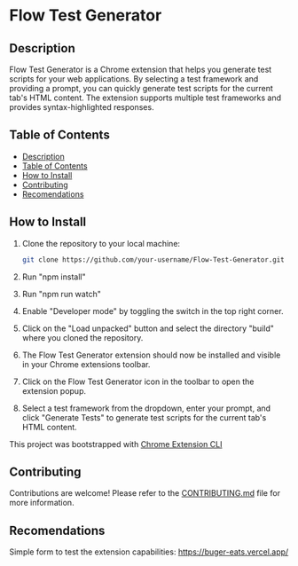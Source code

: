 # Flow Test Generator

## Description

Flow Test Generator is a Chrome extension that helps you generate test scripts for your web applications. By selecting a test framework and providing a prompt, you can quickly generate test scripts for the current tab's HTML content. The extension supports multiple test frameworks and provides syntax-highlighted responses.

## Table of Contents

- [Description](#description)
- [Table of Contents](#table-of-contents)
- [How to Install](#how-to-install)
- [Contributing](#contributing)
- [Recomendations](#recomentations)

## How to Install

1. Clone the repository to your local machine:

   ```sh
   git clone https://github.com/your-username/Flow-Test-Generator.git
   ```

2. Run "npm install"
3. Run "npm run watch"
3. Enable "Developer mode" by toggling the switch in the top right corner.
4. Click on the "Load unpacked" button and select the directory "build" where you cloned the repository.
5. The Flow Test Generator extension should now be installed and visible in your Chrome extensions toolbar.
6. Click on the Flow Test Generator icon in the toolbar to open the extension popup.
7. Select a test framework from the dropdown, enter your prompt, and click "Generate Tests" to generate test scripts for the current tab's HTML content.

This project was bootstrapped with [Chrome Extension CLI](https://github.com/dutiyesh/chrome-extension-cli)

## Contributing

Contributions are welcome! Please refer to the [CONTRIBUTING.md](CONTRIBUTING.md) file for more information.

## Recomendations

Simple form to test the extension capabilities: https://buger-eats.vercel.app/